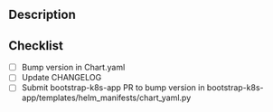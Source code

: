 ## Description



## Checklist

* [ ] Bump version in Chart.yaml
* [ ] Update CHANGELOG
* [ ] Submit bootstrap-k8s-app PR to bump version in bootstrap-k8s-app/templates/helm_manifests/chart_yaml.py
